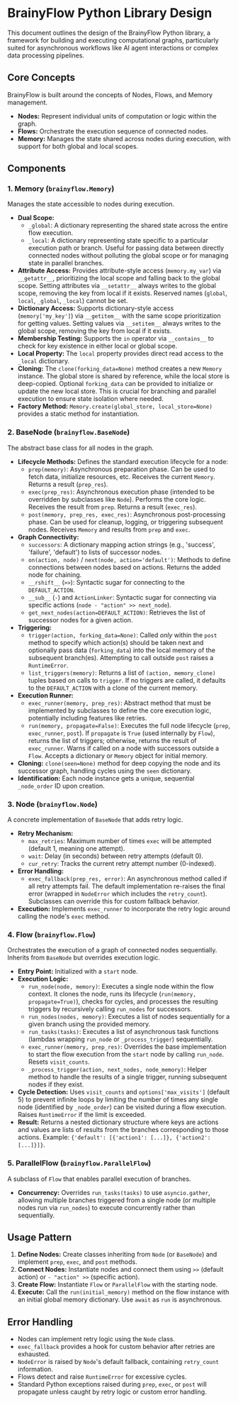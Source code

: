 # BrainyFlow Python Library Design

This document outlines the design of the BrainyFlow Python library, a framework for building and executing computational graphs, particularly suited for asynchronous workflows like AI agent interactions or complex data processing pipelines.

## Core Concepts

BrainyFlow is built around the concepts of Nodes, Flows, and Memory management.

- **Nodes:** Represent individual units of computation or logic within the graph.
- **Flows:** Orchestrate the execution sequence of connected nodes.
- **Memory:** Manages the state shared across nodes during execution, with support for both global and local scopes.

## Components

### 1. Memory (`brainyflow.Memory`)

Manages the state accessible to nodes during execution.

- **Dual Scope:**
  - `_global`: A dictionary representing the shared state across the entire flow execution.
  - `_local`: A dictionary representing state specific to a particular execution path or branch. Useful for passing data between directly connected nodes without polluting the global scope or for managing state in parallel branches.
- **Attribute Access:** Provides attribute-style access (`memory.my_var`) via `__getattr__`, prioritizing the local scope and falling back to the global scope. Setting attributes via `__setattr__` always writes to the global scope, removing the key from local if it exists. Reserved names (`global`, `local`, `_global`, `_local`) cannot be set.
- **Dictionary Access:** Supports dictionary-style access (`memory['my_key']`) via `__getitem__` with the same scope prioritization for getting values. Setting values via `__setitem__` always writes to the global scope, removing the key from local if it exists.
- **Membership Testing:** Supports the `in` operator via `__contains__` to check for key existence in either local or global scope.
- **Local Property:** The `local` property provides direct read access to the `_local` dictionary.
- **Cloning:** The `clone(forking_data=None)` method creates a new `Memory` instance. The global store is shared by reference, while the local store is deep-copied. Optional `forking_data` can be provided to initialize or update the new local store. This is crucial for branching and parallel execution to ensure state isolation where needed.
- **Factory Method:** `Memory.create(global_store, local_store=None)` provides a static method for instantiation.

### 2. BaseNode (`brainyflow.BaseNode`)

The abstract base class for all nodes in the graph.

- **Lifecycle Methods:** Defines the standard execution lifecycle for a node:
  - `prep(memory)`: Asynchronous preparation phase. Can be used to fetch data, initialize resources, etc. Receives the current `Memory`. Returns a result (`prep_res`).
  - `exec(prep_res)`: Asynchronous execution phase (intended to be overridden by subclasses like `Node`). Performs the core logic. Receives the result from `prep`. Returns a result (`exec_res`).
  - `post(memory, prep_res, exec_res)`: Asynchronous post-processing phase. Can be used for cleanup, logging, or triggering subsequent nodes. Receives `Memory` and results from `prep` and `exec`.
- **Graph Connectivity:**
  - `successors`: A dictionary mapping action strings (e.g., 'success', 'failure', 'default') to lists of successor nodes.
  - `on(action, node)` / `next(node, action='default')`: Methods to define connections between nodes based on actions. Returns the added node for chaining.
  - `__rshift__` (`>>`): Syntactic sugar for connecting to the `DEFAULT_ACTION`.
  - `__sub__` (`-`) and `ActionLinker`: Syntactic sugar for connecting via specific actions (`node - "action" >> next_node`).
  - `get_next_nodes(action=DEFAULT_ACTION)`: Retrieves the list of successor nodes for a given action.
- **Triggering:**
  - `trigger(action, forking_data=None)`: Called _only_ within the `post` method to specify which action(s) should be taken next and optionally pass data (`forking_data`) into the local memory of the subsequent branch(es). Attempting to call outside `post` raises a `RuntimeError`.
  - `list_triggers(memory)`: Returns a list of `(action, memory_clone)` tuples based on calls to `trigger`. If no triggers are called, it defaults to the `DEFAULT_ACTION` with a clone of the current memory.
- **Execution Runner:**
  - `exec_runner(memory, prep_res)`: Abstract method that must be implemented by subclasses to define the core execution logic, potentially including features like retries.
  - `run(memory, propagate=False)`: Executes the full node lifecycle (`prep`, `exec_runner`, `post`). If `propagate` is `True` (used internally by `Flow`), returns the list of triggers; otherwise, returns the result of `exec_runner`. Warns if called on a node with successors outside a `Flow`. Accepts a dictionary or `Memory` object for initial memory.
- **Cloning:** `clone(seen=None)` method for deep copying the node and its successor graph, handling cycles using the `seen` dictionary.
- **Identification:** Each node instance gets a unique, sequential `_node_order` ID upon creation.

### 3. Node (`brainyflow.Node`)

A concrete implementation of `BaseNode` that adds retry logic.

- **Retry Mechanism:**
  - `max_retries`: Maximum number of times `exec` will be attempted (default 1, meaning one attempt).
  - `wait`: Delay (in seconds) between retry attempts (default 0).
  - `cur_retry`: Tracks the current retry attempt number (0-indexed).
- **Error Handling:**
  - `exec_fallback(prep_res, error)`: An asynchronous method called if all retry attempts fail. The default implementation re-raises the final error (wrapped in `NodeError` which includes the `retry_count`). Subclasses can override this for custom fallback behavior.
- **Execution:** Implements `exec_runner` to incorporate the retry logic around calling the node's `exec` method.

### 4. Flow (`brainyflow.Flow`)

Orchestrates the execution of a graph of connected nodes sequentially. Inherits from `BaseNode` but overrides execution logic.

- **Entry Point:** Initialized with a `start` node.
- **Execution Logic:**
  - `run_node(node, memory)`: Executes a single node within the flow context. It clones the node, runs its lifecycle (`run(memory, propagate=True)`), checks for cycles, and processes the resulting triggers by recursively calling `run_nodes` for successors.
  - `run_nodes(nodes, memory)`: Executes a list of nodes sequentially for a given branch using the provided memory.
  - `run_tasks(tasks)`: Executes a list of asynchronous task functions (lambdas wrapping `run_node` or `_process_trigger`) sequentially.
  - `exec_runner(memory, prep_res)`: Overrides the base implementation to start the flow execution from the `start` node by calling `run_node`. Resets `visit_counts`.
  - `_process_trigger(action, next_nodes, node_memory)`: Helper method to handle the results of a single trigger, running subsequent nodes if they exist.
- **Cycle Detection:** Uses `visit_counts` and `options['max_visits']` (default 5) to prevent infinite loops by limiting the number of times any single node (identified by `_node_order`) can be visited during a flow execution. Raises `RuntimeError` if the limit is exceeded.
- **Result:** Returns a nested dictionary structure where keys are actions and values are lists of results from the branches corresponding to those actions. Example: `{'default': [{'action1': [...]}, {'action2': [...]}]}`.

### 5. ParallelFlow (`brainyflow.ParallelFlow`)

A subclass of `Flow` that enables parallel execution of branches.

- **Concurrency:** Overrides `run_tasks(tasks)` to use `asyncio.gather`, allowing multiple branches triggered from a single node (or multiple nodes run via `run_nodes`) to execute concurrently rather than sequentially.

## Usage Pattern

1.  **Define Nodes:** Create classes inheriting from `Node` (or `BaseNode`) and implement `prep`, `exec`, and `post` methods.
2.  **Connect Nodes:** Instantiate nodes and connect them using `>>` (default action) or `- "action" >>` (specific action).
3.  **Create Flow:** Instantiate `Flow` or `ParallelFlow` with the starting node.
4.  **Execute:** Call the `run(initial_memory)` method on the flow instance with an initial global memory dictionary. Use `await` as `run` is asynchronous.

## Error Handling

- Nodes can implement retry logic using the `Node` class.
- `exec_fallback` provides a hook for custom behavior after retries are exhausted.
- `NodeError` is raised by `Node`'s default fallback, containing `retry_count` information.
- Flows detect and raise `RuntimeError` for excessive cycles.
- Standard Python exceptions raised during `prep`, `exec`, or `post` will propagate unless caught by retry logic or custom error handling.
